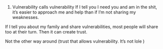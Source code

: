 
1. Vulnerability calls vulnerability
If I tell you I need you and am in the shit, it’s easier to approach me and help than if I’m not sharing my weaknesses. 

If I tell you about my family and share vulnerabilities, most people will share too at their turn. Then it can create trust. 

Not the other way around (trust that allows vulnerability. It’s not lole )